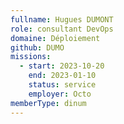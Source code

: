 ```yaml
---
fullname: Hugues DUMONT
role: consultant DevOps
domaine: Déploiement
github: DUMO
missions:
  - start: 2023-10-20
    end: 2023-01-10
    status: service
    employer: Octo
memberType: dinum
---
```


